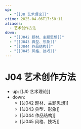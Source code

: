 ```yaml
---
up:
  - "[[J0 艺术理论]]"
ctime: 2025-04-06T17:50:11
aliases:
  - 艺术创作方法
down:
  - "[[J042 题材、主题思想]]"
  - "[[J043 典型、形象]]"
  - "[[J044 作品结构]]"
  - "[[J045 风格、技巧]]"
---
```


# J04 艺术创作方法

- up: [[J0 艺术理论]]
- down:	
	- [[J042 题材、主题思想]]
	- [[J043 典型、形象]]
	- [[J044 作品结构]]
	- [[J045 风格、技巧]]
	
